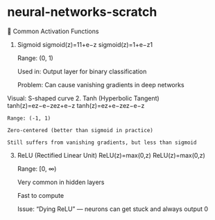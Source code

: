 # neural-networks-scratch

🔁 Common Activation Functions
1. Sigmoid
sigmoid(z)=11+e−z
sigmoid(z)=1+e−z1​

    Range: (0, 1)

    Used in: Output layer for binary classification

    Problem: Can cause vanishing gradients in deep networks

Visual: S-shaped curve
2. Tanh (Hyperbolic Tangent)
tanh(z)=ez−e−zez+e−z
tanh(z)=ez+e−zez−e−z​

    Range: (-1, 1)

    Zero-centered (better than sigmoid in practice)

    Still suffers from vanishing gradients, but less than sigmoid

3. ReLU (Rectified Linear Unit)
ReLU(z)=max⁡(0,z)
ReLU(z)=max(0,z)

    Range: [0, ∞)

    Very common in hidden layers

    Fast to compute

    Issue: “Dying ReLU” — neurons can get stuck and always output 0